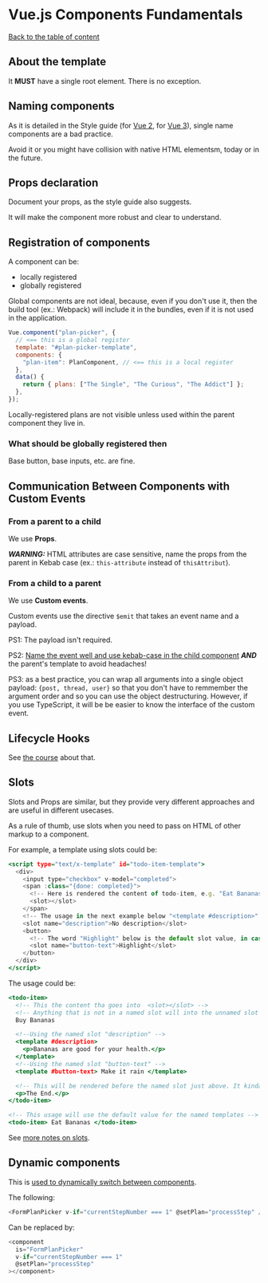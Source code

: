 # Vue.js Components Fundamentals

[Back to the table of content](README.md)

## About the template

It **MUST** have a single root element. There is no exception.

## Naming components

As it is detailed in the Style guide (for [Vue 2](https://v2.vuejs.org/v2/style-guide/?redirect=true), for [Vue 3](https://vuejs.org/style-guide/)), single name components are a bad practice.

Avoid it or you might have collision with native HTML elementsm, today or in the future.

## Props declaration

Document your props, as the style guide also suggests.

It will make the component more robust and clear to understand.

## Registration of components

A component can be:

- locally registered
- globally registered

Global components are not ideal, because, even if you don't use it, then the build tool (ex.: Webpack) will include it in the bundles, even if it is not used in the application.

```javascript
Vue.component("plan-picker", {
  // <== this is a global register
  template: "#plan-picker-template",
  components: {
    "plan-item": PlanComponent, // <== this is a local register
  },
  data() {
    return { plans: ["The Single", "The Curious", "The Addict"] };
  },
});
```

Locally-registered plans are not visible unless used within the parent component they live in.

### What should be globally registered then

Base button, base inputs, etc. are fine.

## Communication Between Components with Custom Events

### From a parent to a child

We use **Props**.

**_WARNING:_** HTML attributes are case sensitive, name the props from the parent in Kebab case (ex.: `this-attribute` instead of `thisAttribut`).

### From a child to a parent

We use **Custom events**.

Custom events use the directive `$emit` that takes an event name and a payload.

PS1: The payload isn't required.

PS2: [Name the event well and use kebab-case in the child component](https://learnvue.co/articles/vue-best-practices#_2-use-kebab-case-for-events) **_AND_** the parent's template to avoid headaches!

PS3: as a best practice, you can wrap all arguments into a single object payload: `{post, thread, user}` so that you don't have to remmember the argument order and so you can use the object destructuring. However, if you use TypeScript, it will be be easier to know the interface of the custom event.

## Lifecycle Hooks

See [the course](https://vueschool.io/lessons/understanding-the-vuejs-lifecycle-hooks) about that.

## Slots

Slots and Props are similar, but they provide very different approaches and are useful in different usecases.

As a rule of thumb, use slots when you need to pass on HTML of other markup to a component.

For example, a template using slots could be:

```htm
<script type="text/x-template" id="todo-item-template">
  <div>
    <input type="checkbox" v-model="completed">
    <span :class="{done: completed}">
      <!-- Here is rendered the content of todo-item, e.g. "Eat Bananas" -->
      <slot></slot>
    </span>
    <!-- The usage in the next example below "<template #description>" for the named slot below -->
    <slot name="description">No description</slot>
    <button>
      <!-- The word "Highlight" below is the default slot value, in case you don't specify a slot button in the usage of "Eat Bananas" above -->
      <slot name="button-text">Highlight</slot>
    </button>
  </div>
</script>
```

The usage could be:

```htm
<todo-item>
  <!-- This the content tha goes into  <slot></slot> -->
  <!-- Anything that is not in a named slot will into the unnamed slot -->
  Buy Bananas

  <!--Using the named slot "description" -->
  <template #description>
    <p>Bananas are good for your health.</p>
  </template>
  <!--Using the named slot "button-text" -->
  <template #button-text> Make it rain </template>

  <!-- This will be rendered before the named slot just above. It kinda mess up the HTML... so you should use a named slot for it. -->
  <p>The End.</p>
</todo-item>

<!-- This usage will use the default value for the named templates -->
<todo-item> Eat Bananas </todo-item>
```

See [more notes on slots](module-reusable-vujes-components-with-slots.md).

## Dynamic components

This is [used to dynamically switch between components](https://vuejs.org/guide/essentials/component-basics.html#dynamic-components).

The following:

```javascript
<FormPlanPicker v-if="currentStepNumber === 1" @setPlan="processStep" />
```

Can be replaced by:

```javascript
<component
  is="FormPlanPicker"
  v-if="currentStepNumber === 1"
  @setPlan="processStep"
></component>
```
